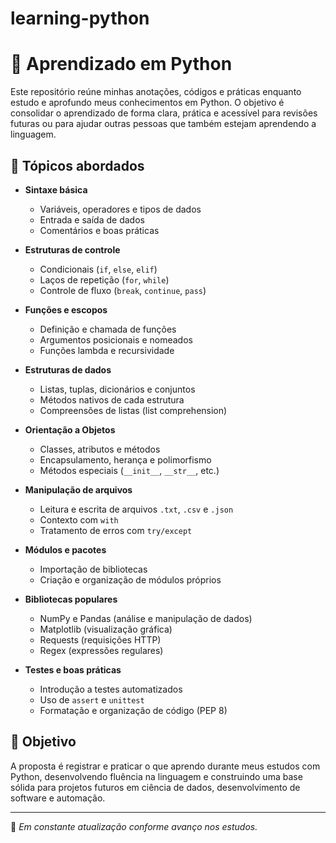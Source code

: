 # learning-python
# 🐍 Aprendizado em Python

Este repositório reúne minhas anotações, códigos e práticas enquanto estudo e aprofundo meus conhecimentos em Python. O objetivo é consolidar o aprendizado de forma clara, prática e acessível para revisões futuras ou para ajudar outras pessoas que também estejam aprendendo a linguagem.

## 📘 Tópicos abordados

- **Sintaxe básica**
  - Variáveis, operadores e tipos de dados
  - Entrada e saída de dados
  - Comentários e boas práticas

- **Estruturas de controle**
  - Condicionais (`if`, `else`, `elif`)
  - Laços de repetição (`for`, `while`)
  - Controle de fluxo (`break`, `continue`, `pass`)

- **Funções e escopos**
  - Definição e chamada de funções
  - Argumentos posicionais e nomeados
  - Funções lambda e recursividade

- **Estruturas de dados**
  - Listas, tuplas, dicionários e conjuntos
  - Métodos nativos de cada estrutura
  - Compreensões de listas (list comprehension)

- **Orientação a Objetos**
  - Classes, atributos e métodos
  - Encapsulamento, herança e polimorfismo
  - Métodos especiais (`__init__`, `__str__`, etc.)

- **Manipulação de arquivos**
  - Leitura e escrita de arquivos `.txt`, `.csv` e `.json`
  - Contexto com `with`
  - Tratamento de erros com `try/except`

- **Módulos e pacotes**
  - Importação de bibliotecas
  - Criação e organização de módulos próprios

- **Bibliotecas populares**
  - NumPy e Pandas (análise e manipulação de dados)
  - Matplotlib (visualização gráfica)
  - Requests (requisições HTTP)
  - Regex (expressões regulares)

- **Testes e boas práticas**
  - Introdução a testes automatizados
  - Uso de `assert` e `unittest`
  - Formatação e organização de código (PEP 8)

## 🎯 Objetivo

A proposta é registrar e praticar o que aprendo durante meus estudos com Python, desenvolvendo fluência na linguagem e construindo uma base sólida para projetos futuros em ciência de dados, desenvolvimento de software e automação.

---

📌 *Em constante atualização conforme avanço nos estudos.*

